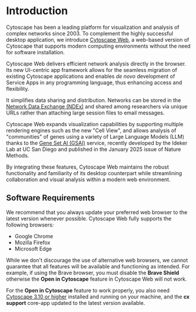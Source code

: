 Introduction
===============

<a id='introduction'> </a>

Cytoscape has been a leading platform for visualization and analysis of complex networks since 2003. To complement the highly successful desktop application, we introduce [Cytoscape Web](https://web.cytoscape.org), a web-based version of Cytoscape that supports modern computing environments without the need for software installation.
 
Cytoscape Web delivers efficient network analysis directly in the browser. Its new UI-centric app framework allows for the seamless migration of existing Cytoscape applications and enables *de novo* development of Service Apps in any programming language, thus enhancing access and flexibility.
 
It simplifies data sharing and distribution. Networks can be stored in the [Network Data Exchange (NDEx)](https://www.ndexbio.org) and shared among researchers via unique URLs rather than attaching large session files to email messages.
 
Cytoscape Web expands visualization capabilities by supporting multiple rendering engines such as the new "Cell View", and allows analysis of "communities" of genes using a variety of Large Language Models (LLM) thanks to the [Gene Set AI (GSAI)](https://idekerlab.ucsd.edu/gsai/) service, recently developed by the Ideker Lab at UC San Diego and published in the January 2025 issue of Nature Methods.
 
By integrating these features, Cytoscape Web maintains the robust functionality and familiarity of its desktop counterpart while streamlining collaboration and visual analysis within a modern web environment.

<a id="requirements"> </a>
## Software Requirements

We recommend that you always update your preferred web browser to the latest version whenever possible. Cytoscape Web fully supports the following browsers:

   - Google Chrome
   - Mozilla Firefox
   - Microsoft Edge

While we don't discourage the use of alternative web browsers, we cannot guarantee that all features will be available and functioning as intended. For example, if using the Brave browser, you must disable the **Brave Shield** otherwise the **Open in Cytoscape** feature in Cytoscape Web will not work.

For the **Open in Cytoscape** feature to work properly, you also need [Cytoscape 3.10 or higher](https://cytoscape.org/download.html) installed and running on your machine, and the **cx support** core-app updated to the latest version available.



